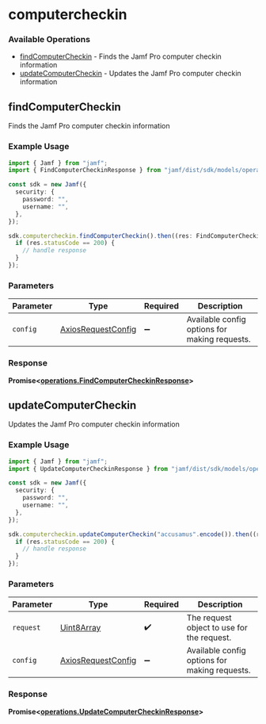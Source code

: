 # computercheckin

### Available Operations

* [findComputerCheckin](#findcomputercheckin) - Finds the Jamf Pro computer checkin information
* [updateComputerCheckin](#updatecomputercheckin) - Updates the Jamf Pro computer checkin information

## findComputerCheckin

Finds the Jamf Pro computer checkin information

### Example Usage

```typescript
import { Jamf } from "jamf";
import { FindComputerCheckinResponse } from "jamf/dist/sdk/models/operations";

const sdk = new Jamf({
  security: {
    password: "",
    username: "",
  },
});

sdk.computercheckin.findComputerCheckin().then((res: FindComputerCheckinResponse) => {
  if (res.statusCode == 200) {
    // handle response
  }
});
```

### Parameters

| Parameter                                                    | Type                                                         | Required                                                     | Description                                                  |
| ------------------------------------------------------------ | ------------------------------------------------------------ | ------------------------------------------------------------ | ------------------------------------------------------------ |
| `config`                                                     | [AxiosRequestConfig](https://axios-http.com/docs/req_config) | :heavy_minus_sign:                                           | Available config options for making requests.                |


### Response

**Promise<[operations.FindComputerCheckinResponse](../../models/operations/findcomputercheckinresponse.md)>**


## updateComputerCheckin

Updates the Jamf Pro computer checkin information

### Example Usage

```typescript
import { Jamf } from "jamf";
import { UpdateComputerCheckinResponse } from "jamf/dist/sdk/models/operations";

const sdk = new Jamf({
  security: {
    password: "",
    username: "",
  },
});

sdk.computercheckin.updateComputerCheckin("accusamus".encode()).then((res: UpdateComputerCheckinResponse) => {
  if (res.statusCode == 200) {
    // handle response
  }
});
```

### Parameters

| Parameter                                                    | Type                                                         | Required                                                     | Description                                                  |
| ------------------------------------------------------------ | ------------------------------------------------------------ | ------------------------------------------------------------ | ------------------------------------------------------------ |
| `request`                                                    | [Uint8Array](../../models//.md)                              | :heavy_check_mark:                                           | The request object to use for the request.                   |
| `config`                                                     | [AxiosRequestConfig](https://axios-http.com/docs/req_config) | :heavy_minus_sign:                                           | Available config options for making requests.                |


### Response

**Promise<[operations.UpdateComputerCheckinResponse](../../models/operations/updatecomputercheckinresponse.md)>**

